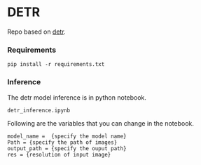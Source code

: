# DETR

Repo based on [detr](https://github.com/facebookresearch/detr).

### Requirements
```
pip install -r requirements.txt
```

### Inference

The detr model inference is in python notebook.
```
detr_inference.ipynb
```
Following are the variables that you can change in the notebook.
```
model_name =  {specify the model name}
Path = {specify the path of images}
output_path = {specify the ouput path}
res = {resolution of input image}
```
